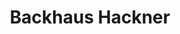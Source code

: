 ---
title: "Backhaus Hackner"
url: /ingolstadt/backhaus-hackner-kipfenberger-strasse/
shop: Bäckerei
---